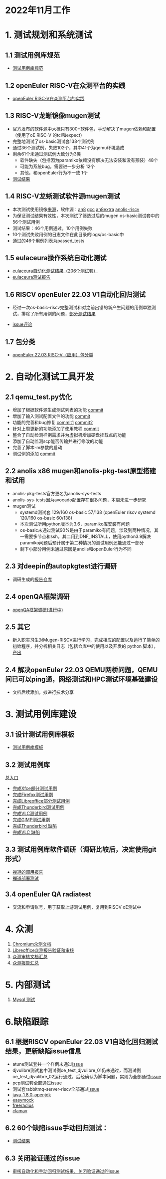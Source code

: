 # 2022年11月工作

# 1. 测试规划和系统测试

## 1.1 测试用例库规范

- [测试用例库规范](https://github.com/YunxiangLuo/riscv-test/blob/main/202211/%E8%A7%84%E5%88%92%E5%92%8C%E7%B3%BB%E7%BB%9F%E6%B5%8B%E8%AF%95/%E6%B5%8B%E8%AF%95%E7%94%A8%E4%BE%8B%E5%BA%93%E8%A7%84%E8%8C%83.md)

## 1.2 openEuler RISC-V在众测平台的实践

- [openEuler RISC-V在众测平台的实践](https://github.com/YunxiangLuo/riscv-test/blob/main/202211/%E8%A7%84%E5%88%92%E5%92%8C%E7%B3%BB%E7%BB%9F%E6%B5%8B%E8%AF%95/%E6%B5%8B%E8%AF%95%E7%94%A8%E4%BE%8B%E5%BA%93%E8%A7%84%E8%8C%83.md)

## 1.3 RISC-V龙蜥镜像mugen测试  

- 官方发布的软件源中大概只有300+软件包，手动解决了mugen依赖和配置（使用了oE RISC-V 的tcl和expect）  
- 完整地测试了os-basic测试套138个测试例  
- 通过36个测试例，失败102个，其中41个为qemu环境造成  
- 剩余61个未通过测试例大致分为3类  
    - 软件缺失（包括因为paramiko依赖没有解决无法安装和没有预装）48个  
    - 可能为系统bug，需要进一步分析 12个  
    - 其他，和openEuler行为不一致 1个  
- [测试结果](https://github.com/brsf11/Tarsier-Internship/tree/main/Testing/RISCVAnolis8.6) 

## 1.4 RISC-V龙蜥测试软件源mugen测试  

- 本次测试使用镜像[来源](https://mirrors.openanolis.cn/alt/risc-v/images/)，软件源：[an8](http://build.openanolis.cn/kojifiles/repos/anolis-riscv64-repo-external/an8/riscv64/) [gcc](http://build.openanolis.cn/kojifiles/repos/anolis23-riscv64-repo-external/gcc/) [an8extra](http://build.openanolis.cn/kojifiles/repos/anolis-riscv64-repo-external/an8extra/riscv64/) [anolis-riscv](http://build.openanolis.cn/kojifiles/rsync/alt/risc-v/riscv64/)  
- 为保证测试结果有效性，本次测试了筛选过后的mugen os-basic测试套中的56个测试用例  
- 测试结果：46个用例通过，10个用例失败  
- 10个测试失败用例的日志文件在此目录的logs/os-basic中  
- 通过的46个用例列表为passed_tests  

## 1.5 eulaceura操作系统自动化测试

- [eulaceura自动化测试结果（206个测试套）](https://github.com/renjiedai/PLCT_TEST/tree/master/WEEK4_20221107-20221113/%E8%87%AA%E5%8A%A8%E5%8C%96%E6%B5%8B%E8%AF%95%E7%BB%93%E6%9E%9C%E6%8A%A5%E5%91%8A)
- [eulaceura测试报告](https://github.com/renjiedai/PLCT_TEST/blob/master/WEEK4_20221107-20221113/%E8%87%AA%E5%8A%A8%E5%8C%96%E6%B5%8B%E8%AF%95%E7%BB%93%E6%9E%9C%E6%8A%A5%E5%91%8A/README.md)

## 1.6 RISCV openEuler 22.03 V1自动化回归测试  

- 经过一次os-basic-riscv完整测试和对之前出错的新产生问题的用例单独测试，排除了所有用例的问题，[部分测试结果](https://github.com/renjiedai/PLCT_TEST/tree/master/WEEK5_20221114-20221120/issue%E7%9A%84%E5%9B%9E%E5%BD%92%E6%B5%8B%E8%AF%95%E7%BB%93%E6%9E%9C)

- [issue评论](https://gitee.com/openeuler/RISC-V/issues/I5UQ31?from=project-issue#note_14440971_link)  

## 1.7 包分类

- [openEuler 22.03 RISC-V（应用）包分类](https://github.com/FIFCC/testing/tree/main/package)

# 2. 自动化测试工具开发

## 2.1 qemu_test.py优化  

- 增加了根据软件源生成测试列表的功能 [commit](https://github.com/brsf11/mugen-riscv/commit/8d9ad2dad58fcc77ec6ad7842c05b1b8bc1049f6)  
- 增加了输入测试配置文件的功能 [commit](https://github.com/brsf11/mugen-riscv/commit/25b974ee8a39d5c83a647a30397f4cda93dc6d7f)  
- 功能的完善和bug修复 [commit1](https://github.com/brsf11/mugen-riscv/commit/35ad0797cb054f81c9e5aab687bc59c0402f0309) [commit2](https://github.com/brsf11/mugen-riscv/commit/42d7c931bfc065b1ec13bfdb0b92494134f41cd5)  
- 针对上周更新的功能添加了使用教程 [commit](https://github.com/brsf11/mugen-riscv/commit/2c1bec772e95fc81c81a0ca9f1d45f00c4876437) 
- 整合了自动检测样例需求并为虚拟机增加硬盘挂载点的功能
- 添加了自动监测scp能否传输并进行修改的功能
- 完善了脚本-m参数的启动
- 测试例的添加 [commit](https://github.com/brsf11/mugen-riscv/pull/9/files)

## 2.2 anolis x86 mugen和anolis-pkg-test原型搭建和试用  

- anolis-pkg-tests官方更名为anolis-sys-tests  
- anolis-sys-tests因为avocado配置存在很多问题，本周未进一步研究  
- mugen测试  
    - systemd测试套 129/160 os-basic 57/138 (openEuler riscv systemd 120/160 os-basic 60/138)  
    - 本次测试所用python版本为3.6，paramiko库安装有问题  
    - os-basic未通过测试90%是由于paramiko有问题，涉及到两种情况，其一需要多节点和ssh，其二用到DNF_INSTALL，使用python3.9解决paramiko问题后预计属于第二种情况的测试用例还能通过一部分  
    - 剩下小部分用例未通过原因是anolis和openEuler行为不同    

## 2.3 对deepin的autopkgtest进行调研

- 调研生成的[报告仓库](https://github.com/KotorinMinami/debian-autopkgtest)

## 2.4 openQA框架调研

- [openQA框架调研(进行中)](https://github.com/renjiedai/PLCT_TEST/blob/master/WEEK5_20221114-20221120/openqa%E6%A1%86%E6%9E%B6%E8%B0%83%E7%A0%94/openqa%E6%A1%86%E6%9E%B6%E8%B0%83%E7%A0%94.md)

## 2.5 其它

- 新入职实习生对Mugen-RISCV进行学习，完成相应的配置以及运行了简单的初始程序，并分析相关日志（包括仓库中的使用以及开发的 python 脚本），[产出](https://github.com/vegetable-yx/PLCT_test0/tree/main/mugen)

## 2.4 解决openEuler 22.03 QEMU网桥问题，QEMU间已可以ping通，网络测试和HPC测试环境基础建设

- 文档后续添加，拟进行技术分享

# 3. 测试用例库建设

## 3.1 设计测试用例库模板

- [测试用例库模板](https://github.com/YunxiangLuo/riscv-test/blob/main/202211/%E6%B5%8B%E8%AF%95%E7%94%A8%E4%BE%8B%E5%BA%93%E5%BB%BA%E8%AE%BE/Template/testcase/name.md)

## 3.2 测试用例库

[总入口](https://github.com/YunxiangLuo/riscv-test/tree/main/202211/%E6%B5%8B%E8%AF%95%E7%94%A8%E4%BE%8B%E5%BA%93%E5%BB%BA%E8%AE%BE)

- [完成Xfce部分测试用例](https://github.com/YunxiangLuo/riscv-test/tree/main/202211/%E6%B5%8B%E8%AF%95%E7%94%A8%E4%BE%8B%E5%BA%93%E5%BB%BA%E8%AE%BE/Xfce/Desktop%20Manager/testcase)
- [完成Firefox测试用例](https://github.com/YunxiangLuo/riscv-test/tree/main/202211/%E6%B5%8B%E8%AF%95%E7%94%A8%E4%BE%8B%E5%BA%93%E5%BB%BA%E8%AE%BE/Firefox/testcase)
- [完成Libreoffice部分测试用例](https://github.com/YunxiangLuo/riscv-test/tree/main/202211/%E6%B5%8B%E8%AF%95%E7%94%A8%E4%BE%8B%E5%BA%93%E5%BB%BA%E8%AE%BE/Libreoffice/testcase)
- [完成Thunderbird测试用例](https://github.com/YunxiangLuo/riscv-test/tree/main/202211/%E6%B5%8B%E8%AF%95%E7%94%A8%E4%BE%8B%E5%BA%93%E5%BB%BA%E8%AE%BE/Thunderbird/testcase)
- [完成VLC测试用例](https://github.com/YunxiangLuo/riscv-test/tree/main/202211/%E6%B5%8B%E8%AF%95%E7%94%A8%E4%BE%8B%E5%BA%93%E5%BB%BA%E8%AE%BE/VLC/testcase)
- [完成GIMP测试用例](https://github.com/YunxiangLuo/riscv-test/tree/main/202211/%E6%B5%8B%E8%AF%95%E7%94%A8%E4%BE%8B%E5%BA%93%E5%BB%BA%E8%AE%BE/GIMP/testcase)
- [完成Thunderbird 缺陷]()
- [完成VLC 缺陷]()

## 3.3 测试用例库软件调研（调研比较后，决定使用git形式）

- [禅道的调用报告](https://github.com/Michaelnlearn/PlctWorking/tree/main/CANDAO)
- [禅道部署测试](https://github.com/Michaelnlearn/PlctWorking/tree/main/CANDAO/Server)

## 3.4 openEuler QA radiatest

- 交流和申请账号，用于获取上游测试用例，复用到RISCV oE测试中

# 4. 众测

1. [Chromium众测文档](https://github.com/YunxiangLuo/riscv-test/tree/main/202211/%E4%BC%97%E6%B5%8B/%E4%BC%97%E6%B5%8B%E9%A2%98%E7%9B%AE/Chromium)
2. [Libreoffice众测报告验证和审核](https://github.com/YunxiangLuo/riscv-test/tree/main/202211/%E4%BC%97%E6%B5%8B/%E4%BC%97%E6%B5%8B%E5%AE%A1%E6%A0%B8/11%E6%9C%88%E5%AE%A1%E6%A0%B8%E8%AE%B0%E5%BD%95)
3. [众测审核文档汇总](https://github.com/YunxiangLuo/riscv-test/tree/main/202211/%E4%BC%97%E6%B5%8B/%E4%BC%97%E6%B5%8B%E5%AE%A1%E6%A0%B8)
4. [众测报告汇总](https://gitee.com/yunxiangluo/testsuites)

# 5. 内部测试
1. [Mysql 测试](https://github.com/YunxiangLuo/riscv-test/blob/main/202211/%E5%86%85%E9%83%A8%E6%B5%8B%E8%AF%95/%E6%B5%8B%E8%AF%95%E7%94%A8%E4%BE%8BMySQL.xlsx)

# 6.缺陷跟踪

## 6.1 根据RISCV openEuler 22.03 V1自动化回归测试结果，更新缺陷issue信息
- atune测试套共一个样例未通过[issue](https://gitee.com/openeuler/RISC-V/issues/I5UQ5U#note_14405220)
- djvulibre测试套中测试例oe_test_djvulibre_01仍未通过，而测试例oe_test_djvulibre_02运行通过，后经确认为脚本问题，实则为全部通过[issue](https://gitee.com/openeuler/RISC-V/issues/I5UQ6I#note_14405224)
- pcp测试套全部通过[issue](https://gitee.com/openeuler/RISC-V/issues/I5UQ4R#note_14405214)
- 测试套rabbitmq-server-riscv全部通过[issue](https://gitee.com/openeuler/RISC-V/issues/I5UQ5J#note_14405235)
- [java-1.8.0-openjdk](https://gitee.com/openeuler/RISC-V/issues/I5UQ78)
- [easymock](https://gitee.com/openeuler/RISC-V/issues/I5UQ6P?from=project-issue)
- [freeradius](https://gitee.com/openeuler/RISC-V/issues/I5UQ6Y#note_14486228)
- [clamav](https://gitee.com/openeuler/RISC-V/issues/I5UQ69#note_14485643)

## 6.2 60个缺陷issue手动回归测试：

- [测试结果](https://github.com/vegetable-yx/PLCT_test0/tree/main/issues)

## 6.3 关闭验证通过的issue
- [审核自动化和手动回归测试结果，关闭验证通过的issue](https://gitee.com/openeuler/RISC-V/issues)

